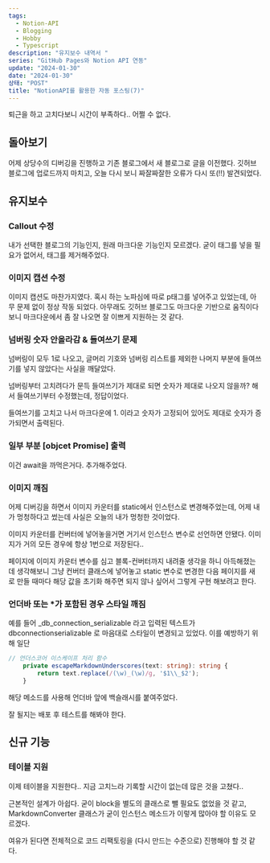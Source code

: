 ```yaml
---
tags:
  - Notion-API
  - Blogging
  - Hobby
  - Typescript
description: "유지보수 내역서 "
series: "GitHub Pages와 Notion API 연동"
update: "2024-01-30"
date: "2024-01-30"
상태: "POST"
title: "NotionAPI를 활용한 자동 포스팅(7)"
---
```

퇴근을 하고 고치다보니 시간이 부족하다.. 어쩔 수 없다. 

## 돌아보기

어제 상당수의 디버깅을 진행하고 기존 블로그에서 새 블로그로 글을 이전했다. 깃허브 블로그에 업로드까지 마치고, 오늘 다시 보니 짜잘짜잘한 오류가 다시 또(!!) 발견되었다. 

## 유지보수

### Callout 수정

내가 선택한 블로그의 기능인지, 원래 마크다운 기능인지 모르겠다. 굳이 태그를 넣을 필요가 없어서, 태그를 제거해주었다. 

### 이미지 캡션 수정

이미지 캡션도 마찬가지였다. 혹시 하는 노파심에 따로 p태그를 넣어주고 있었는데, 아무 문제 없이 정상 작동 되었다. 아무래도 깃허브 블로그도 마크다운 기반으로 움직이다보니 마크다운에서 좀 잘 나오면 잘 이쁘게 지원하는 것 같다. 

### 넘버링 숫자 안올라감 & 들여쓰기 문제

넘버링이 모두 1로 나오고, 글머리 기호와 넘버링 리스트를 제외한 나머지 부분에 들여쓰기를 넣지 않았다는 사실을 깨달았다. 

넘버링부터 고치려다가 문득 들여쓰기가 제대로 되면 숫자가 제대로 나오지 않을까? 해서 들여쓰기부터 수정했는데, 정답이었다. 

들여쓰기를 고치고 나서 마크다운에 1. 이라고 숫자가 고정되어 있어도 제대로 숫자가 증가되면서 출력된다. 

### 일부 부분 [objcet Promise] 출력

이건 await을 까먹은거다. 추가해주었다. 

### 이미지 깨짐

어제 디버깅을 하면서 이미지 카운터를 static에서 인스턴스로 변경해주었는데, 어제 내가 멍청하다고 썼는데 사실은 오늘의 내가 멍청한 것이었다. 

이미지 카운터를 컨버터에 넣어놓을거면 거기서 인스턴스 변수로 선언하면 안됐다. 이미지가 거의 모든 경우에 항상 1번으로 저장된다.. 

페이지에 이미지 카운터 변수를 심고 블록-컨버터까지 내려줄 생각을 하니 아득해졌는데 생각해보니 그냥 컨버터 클래스에 넣어놓고 static 변수로 변경한 다음 페이지를 새로 만들 때마다 해당 값을 초기화 해주면 되지 않나 싶어서 그렇게 구현 해보려고 한다. 

### 언더바 또는 *가 포함된 경우 스타일 깨짐

예를 들어 _db_connection_serializable 라고 입력된 텍스트가 dbconnectionserializable 로 마음대로 스타일이 변경되고 있었다. 이를 예방하기 위해 일단 

```typescript
// 언더스코어 이스케이프 처리 함수
    private escapeMarkdownUnderscores(text: string): string {
        return text.replace(/(\w)_(\w)/g, '$1\\_$2');
    }
```

해당 메소드를 사용해 언더바 앞에 백슬래시를 붙여주었다. 

잘 될지는 배포 후 테스트를 해봐야 한다. 

## 신규 기능

### 테이블 지원

이제 테이블을 지원한다.. 지금 고치느라 기록할 시간이 없는데 많은 것을 고쳤다.. 

근본적인 설계가 아쉽다. 굳이 block을 별도의 클래스로 뺄 필요도 없었을 것 같고, MarkdownConverter 클래스가 굳이 인스턴스 메소드가 이렇게 많아야 할 이유도 모르겠다. 

여유가 된다면 전체적으로 코드 리팩토링을 (다시 만드는 수준으로) 진행해야 할 것 같다. 



